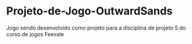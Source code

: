 # Projeto-de-Jogo-OutwardSands
Jogo sendo desenvolvido como projeto para a disciplina de projeto 5 do curso de jogos Feevale

